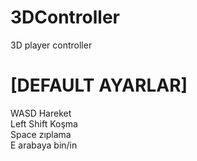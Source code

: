 # 3DController
 3D player controller

<h1>[DEFAULT AYARLAR]</h1>
WASD Hareket <br>
Left Shift Koşma<br>
Space zıplama<br>
E arabaya bin/in<br>
